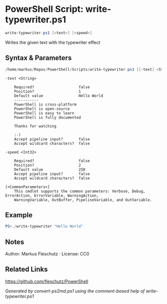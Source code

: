 # PowerShell Script: write-typewriter.ps1
```powershell
write-typewriter.ps1 [<text>] [<speed>]
```

Writes the given text with the typewriter effect

## Syntax & Parameters
```powershell
/home/markus/Repos/PowerShell/Scripts/write-typewriter.ps1 [[-text] <String>] [[-speed] <Int32>] [<CommonParameters>]
```

```
-text <String>
    
    Required?                    false
    Position?                    1
    Default value                Hello World
    -----------
    PowerShell is cross-platform
    PowerShell is open-source
    PowerShell is easy to learn
    PowerShell is fully documented
    
    Thanks for watching
    
    :-)
    Accept pipeline input?       false
    Accept wildcard characters?  false
```

```
-speed <Int32>
    
    Required?                    false
    Position?                    2
    Default value                250
    Accept pipeline input?       false
    Accept wildcard characters?  false
```

```
[<CommonParameters>]
    This cmdlet supports the common parameters: Verbose, Debug, ErrorAction, ErrorVariable, WarningAction, 
    WarningVariable, OutBuffer, PipelineVariable, and OutVariable.
```

## Example
```powershell
PS>./write-typewriter "Hello World"
```


## Notes
Author: Markus Fleschutz · License: CC0

## Related Links
https://github.com/fleschutz/PowerShell

*Generated by convert-ps2md.ps1 using the comment-based help of write-typewriter.ps1*
